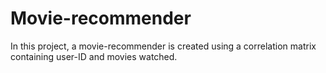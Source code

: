 # Movie-recommender
In this project, a movie-recommender is created using a correlation matrix containing user-ID and movies watched. 
